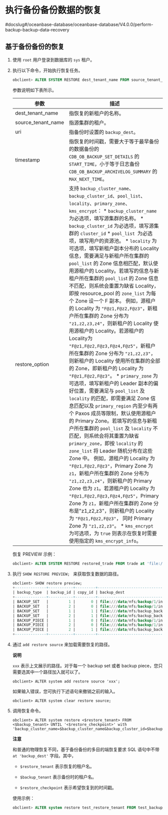 执行备份备份数据的恢复 
================================
#docslug#/oceanbase-database/oceanbase-database/V4.0.0/perform-backup-backup-data-recovery


基于备份备份的恢复 
------------------------------

1. 使用 `root` 用户登录到数据库的 `sys` 租户。

   

2. 执行以下命令，开始执行恢复任务。

   ```sql
   obclient> ALTER SYSTEM RESTORE dest_tenant_name FROM source_tenant_name at 'uri' UNTIL 'timestamp' WITH 'restore_option' PREVIEW;
   ```

   

   参数说明如下表所示。
   

   |         参数         |                                                                                                                                                                                                                                                                                                                                                                                                                                                                                                                                                                                                                                                                                                                                                                                                                 描述                                                                                                                                                                                                                                                                                                                                                                                                                                                                                                                                                                                                                                                                                                                                                                                                                  |
   |--------------------|-------------------------------------------------------------------------------------------------------------------------------------------------------------------------------------------------------------------------------------------------------------------------------------------------------------------------------------------------------------------------------------------------------------------------------------------------------------------------------------------------------------------------------------------------------------------------------------------------------------------------------------------------------------------------------------------------------------------------------------------------------------------------------------------------------------------------------------------------------------------------------------------------------------------------------------------------------------------------------------------------------------------------------------------------------------------------------------------------------------------------------------------------------------------------------------------------------------------------------------------------------------------------------------------------------------------------------------------------------------------------------------------------------------------------------------------------------------------------------------------------------------------------------------------------------------------------------------------------------------------------------------|
   | dest_tenant_name   | 指恢复的新租户的名称。                                                                                                                                                                                                                                                                                                                                                                                                                                                                                                                                                                                                                                                                                                                                                                                                                                                                                                                                                                                                                                                                                                                                                                                                                                                                                                                                                                                                                                                                                                                                                                                                                         |
   | source_tenant_name | 指源集群的租户。                                                                                                                                                                                                                                                                                                                                                                                                                                                                                                                                                                                                                                                                                                                                                                                                                                                                                                                                                                                                                                                                                                                                                                                                                                                                                                                                                                                                                                                                                                                                                                                                                            |
   | uri                | 指备份时设置的 `backup_dest`。                                                                                                                                                                                                                                                                                                                                                                                                                                                                                                                                                                                                                                                                                                                                                                                                                                                                                                                                                                                                                                                                                                                                                                                                                                                                                                                                                                                                                                                                                                                                                                                                              |
   | timestamp          | 指恢复的时间戳，需要大于等于最早备份的数据备份的 `CDB_OB_BACKUP_SET_DETAILS` 的 `START_TIME`，小于等于日志备份 `CDB_OB_BACKUP_ARCHIVELOG_SUMMARY` 的`MAX_NEXT_TIME`。                                                                                                                                                                                                                                                                                                                                                                                                                                                                                                                                                                                                                                                                                                                                                                                                                                                                                                                                                                                                                                                                                                                                                                                                                                                                                                                                                                                                                                                                                                   |
   | restore_option     | 支持 `backup_cluster_name`、`backup_cluster_id`、`pool_list`、`locality`、`primary_zone`、`kms_encrypt`： * `backup_cluster_name` 为必选项，填写源集群的名称。   * `backup_cluster_id` 为必选项，填写源集群的 `cluster_id`   * `pool_list `为必选项，填写用户的资源池。   * `locality` 为可选项，填写新租户副本分布的 Locality 信息，需要满足与新租户所在集群的 `pool_list` 的 Zone 信息相匹配，默认使用源租户的 Locality。若填写的信息与新租户所在集群的 `pool_lis`t 的 Zone 信息不匹配，则系统会重置为缺省 Locality，即按 resource_pool 的 `zone_list` 为每个 Zone 设一个 F 副本。 例如，源租户的 Locality 为 `"F@z1,F@z2,F@z3"`，新租户所在集群的 Zone 分布为 `"z1,z2,z3,z4"`，则新租户的 Locality 使用源租户的 Locality。若源租户的 Locality为 `"F@z1,F@z2,F@z3,F@z4,F@z5"`，新租户所在集群的 Zone 分布为 `"z1,z2,z3"`，则新租户的 Locality 使用所在集群的全部的 Zone，即新租户的 Locality 为 `"F@z1,F@z2,F@z3"`。   * `primary_zone` 为可选项，填写新租户的 Leader 副本的偏好位置，需要满足与  `pool_list` 及` locality` 的匹配，即需要满足 Zone 信息匹配以及 `primary_region` 内至少有两个 Paxos 成员等限制，默认使用源租户的 Primary Zone。若填写的信息与新租户所在集群的 `pool_list` 及 `locality` 不匹配，则系统会将其重置为缺省 `primary_zone`，即按 `locality` 的 `zone_list` 将 Leader 随机分布在这些 Zone 中。 例如，源租户的 Locality 为 `"F@z1,F@z2,F@z3"`，Primary Zone 为 `z1`，新租户所在集群的 Zone 分布为 `"z1,z2,z3,z4"`，则新租户的 Primary Zone 也为 `z1`。若源租户的 Locality 为 `"F@z1,F@z2,F@z3,F@z4,F@z5"`，Primary Zone 为 `z1`，新租户所在集群的 Zone 分布是"z1,z2,z3"，则新租户的 Locality 为 `"F@z1,F@z2,F@z3"`， 同时 Primary Zone 为 `"z1,z2,z3"`。   * `kms_encrypt `为可选项，为 `true` 则表示在恢复时需要使用指定的 `kms_encrypt_info`。    |

   

   恢复 PREVIEW 示例：

   ```sql
   obclient> ALTER SYSTEM RESTORE restored_trade FROM trade at 'file:///data/nfs/backup' until '2020-05-21 09:39:54.071670' with 'backup_cluster_name=ob20daily.backup&backup_cluster_id=1&pool_list=restore_pool' PREVIEW;
   ```

   

3. 执行 `SHOW RESTORE PREVIEW; ` 来获取恢复数据的路径。

   ```sql
   obclient> SHOW restore preview;
   +--------------+-----------+---------+------------------------------------------------------------------------------------------------------------+-------------+
   | backup_type  | backup_id | copy_id | backup_dest                                                                                                | file_status |
   +--------------+-----------+---------+------------------------------------------------------------------------------------------------------------+-------------+
   | BACKUP_SET   |         1 |       0 | file:///data/nfs/backup/1/incarnation_1/1002/data/backup_set_1_full_20211225                               | AVAILABLE   |
   | BACKUP_SET   |         2 |       0 | file:///data/nfs/backup/1/incarnation_1/1002/data/backup_set_2_inc_20211225                                | AVAILABLE   |
   | BACKUP_SET   |         1 |       1 | file:///data/nfs/backup_backup/1/incarnation_1/1002/data/backup_set_1_full_20211225                        | AVAILABLE   |
   | BACKUP_SET   |         2 |       1 | file:///data/nfs/backup_backup/1/incarnation_1/1002/data/backup_set_2_inc_20211225                         | AVAILABLE   |
   | BACKUP_PIECE |         1 |       0 | file:///data/nfs/backup/1/incarnation_1/1002/clog/1_1_20211225                                             | AVAILABLE   | 
   | BACKUP_PIECE |         2 |       0 | file:///data/nfs/backup/1/incarnation_1/1002/clog/1_2_20211225                                             | AVAILABLE   |
   | BACKUP_PIECE |         2 |       1 | file:///data/nfs/backup_backup/1/incarnation_1/1002/clog/1_2_20211225                        | AVAILABLE   |
   +--------------+-----------+---------+------------------------------------------------------------------------------------------------------------+-------------+
   ```

   

4. 通过 `add restore source` 来加载需要恢复的路径。

   **说明**

   

   `xxx` 表示上文展示的路径。对于每一个 backup set 或者 backup piece，您只需要选其中一个路径加入就可以了。

   ```unknow
   obclient> ALTER system add restore source 'xxx';
   ```

   

   如果输入错误，您可执行下述语句来撤销之前的输入。

   ```unknow
   obclient> ALTER system clear restore source;
   ```

   

5. 调用恢复命令。

   ```unknow
   obclient> ALTER system restore <$restore_tenant> FROM <$backup_tenant> UNTIL '<$restore_checkpoint>' with 'backup_cluster_name=$backup_cluster_name&backup_cluster_id=$backup_cluster_id&pool_list=$resource_pool_list&locality=$F@zone_list&primary_zone=$primary_zone_list';
   ```

   
   **注意**

   

   和普通的物理恢复不同，基于备份备份的多目的端恢复要求 SQL 语句中不带 `at 'backup_dest'` 字段。其中，
   * `$restore_tenant` 表示恢复的租户名。

     
   
   * `$backup_tenant` 表示备份时的租户名。

     
   
   * `$restore_checkpoint` 表示希望恢复到的时间戳。

     
   

   

   使用示例：

   ```sql
   obclient> ALTER system restore test_restore_tenant FROM test_backup_tenant UNTIL '2020-05-21 09:39:54.071670' with 'backup_cluster_name=test_oceanbase&backup_cluster_id=1&pool_list=small_pool_2&locality=F@z1&primary_zone=z1';
   ```

   






